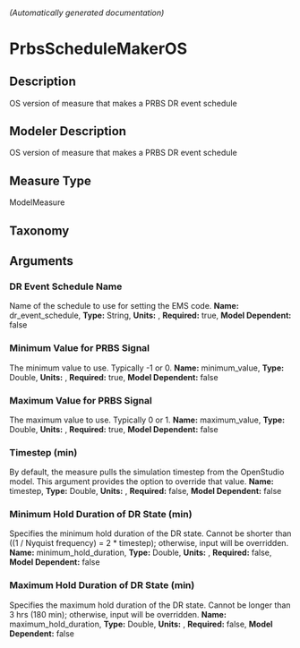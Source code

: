 

###### (Automatically generated documentation)

# PrbsScheduleMakerOS

## Description
OS version of measure that makes a PRBS DR event schedule

## Modeler Description
OS version of measure that makes a PRBS DR event schedule

## Measure Type
ModelMeasure

## Taxonomy


## Arguments


### DR Event Schedule Name
Name of the schedule to use for setting the EMS code.
**Name:** dr_event_schedule,
**Type:** String,
**Units:** ,
**Required:** true,
**Model Dependent:** false

### Minimum Value for PRBS Signal
The minimum value to use. Typically -1 or 0.
**Name:** minimum_value,
**Type:** Double,
**Units:** ,
**Required:** true,
**Model Dependent:** false

### Maximum Value for PRBS Signal
The maximum value to use. Typically 0 or 1.
**Name:** maximum_value,
**Type:** Double,
**Units:** ,
**Required:** true,
**Model Dependent:** false

### Timestep (min)
By default, the measure pulls the simulation timestep from the OpenStudio model. This argument provides the option to override that value.
**Name:** timestep,
**Type:** Double,
**Units:** ,
**Required:** false,
**Model Dependent:** false

### Minimum Hold Duration of DR State (min)
Specifies the minimum hold duration of the DR state.  Cannot be shorter than ((1 / Nyquist frequency) = 2 * timestep); otherwise, input will be overridden.
**Name:** minimum_hold_duration,
**Type:** Double,
**Units:** ,
**Required:** false,
**Model Dependent:** false

### Maximum Hold Duration of DR State (min)
Specifies the maximum hold duration of the DR state.  Cannot be longer than 3 hrs (180 min); otherwise, input will be overridden.
**Name:** maximum_hold_duration,
**Type:** Double,
**Units:** ,
**Required:** false,
**Model Dependent:** false




